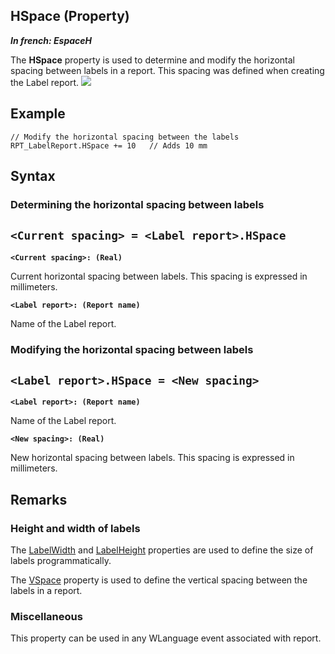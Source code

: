 


## HSpace (Property)

***In french: EspaceH***
	



<a name="XUse"></a>
<a name="Use"></a>
<a name="description"></a>
The **HSpace** property is used to determine and modify the horizontal spacing between labels in a report. This spacing was defined when creating the Label report.
![](https://doc.pcsoft.fr/en-US/images/image.awp?langid=3&name=ESPACEH.gif)



<a name="Example1"></a>
<a name="sample_code"></a>

## Example


```wl
// Modify the horizontal spacing between the labels
RPT_LabelReport.HSpace += 10   // Adds 10 mm
```

<a name="XSYNTAX"></a>
<a name="SYNTAX1"></a>

## Syntax

### Determining the horizontal spacing between labels

`<Current spacing> = <Label report>.HSpace`
---

**`<Current spacing>: (Real)`**

Current horizontal spacing between labels. This spacing is expressed in millimeters.

**`<Label report>: (Report name)`**

Name of the Label report.  


<a name="SYNTAX2"></a>

### Modifying the horizontal spacing between labels

`<Label report>.HSpace = <New spacing>`
---

**`<Label report>: (Report name)`**

Name of the Label report.

**`<New spacing>: (Real)`**

New horizontal spacing between labels. This spacing is expressed in millimeters.  



<a name="NOTE0"></a>
<a name="NOTE0_1"></a>

## Remarks


### Height and width of labels
<a name="height_and_width_labels_ELTPARAGRAPHE000056"></a>

The [LabelWidth](../Proprietes/2511055.md) and [LabelHeight](../Proprietes/2511069.md) properties are used to define the size of labels programmatically.

The [VSpace](../Proprietes/2511065.md) property is used to define the vertical spacing between the labels in a report.
<a name="NOTE0_2"></a>


### Miscellaneous
<a name="miscellaneous_ELTPARAGRAPHE000074"></a>

This property can be used in any WLanguage event associated with report.


